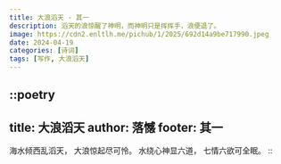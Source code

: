 ```yaml
---
title: 大浪滔天 - 其一
description: 滔天的浪惊醒了神明，而神明只是挥挥手，浪便退了。
image: https://cdn2.enltlh.me/pichub/1/2025/692d14a9be717990.jpeg
date: 2024-04-19
categories: [诗词]
tags: [写作, 大浪滔天]
---
```


::poetry
---
title: 大浪滔天
author: 落憾
footer: 其一
---
海水倾西乱滔天，
大浪惊起尽可怜。
水绕心神显六道，
七情六欲可全眠。
::